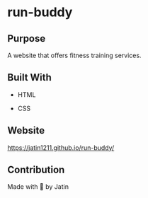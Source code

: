 # run-buddy

## Purpose

A website that offers fitness training services.


## Built With

* HTML

* CSS


## Website

https://jatin1211.github.io/run-buddy/

## Contribution

Made with 💓 by Jatin
